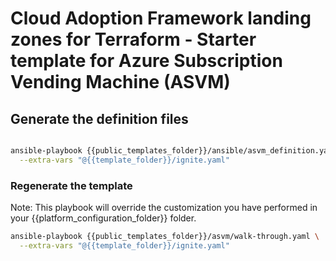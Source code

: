 # Cloud Adoption Framework landing zones for Terraform - Starter template for Azure Subscription Vending Machine (ASVM)

## Generate the definition files

```bash

ansible-playbook {{public_templates_folder}}/ansible/asvm_definition.yaml \
  --extra-vars "@{{template_folder}}/ignite.yaml"

```

### Regenerate the template

Note: This playbook will override the customization you have performed in your {{platform_configuration_folder}} folder.

```bash
ansible-playbook {{public_templates_folder}}/asvm/walk-through.yaml \
  --extra-vars "@{{template_folder}}/ignite.yaml"

```